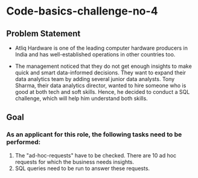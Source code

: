 # Code-basics-challenge-no-4

## Problem Statement

- Atliq Hardware is one of the leading computer hardware producers in India and has well-established operations in other countries too.

- The management noticed that they do not get enough insights to make quick and smart data-informed decisions. They want to expand their data analytics team by adding several junior data analysts. Tony Sharma, their data analytics director, wanted to hire someone who is good at both tech and soft skills. Hence, he decided to conduct a SQL challenge, which will help him understand both skills.

## Goal

### As an applicant for this role, the following tasks need to be performed:

1. The "ad-hoc-requests" have to be checked. There are 10 ad hoc requests for which the business needs insights.
2.  SQL queries need to be run to answer these requests.
